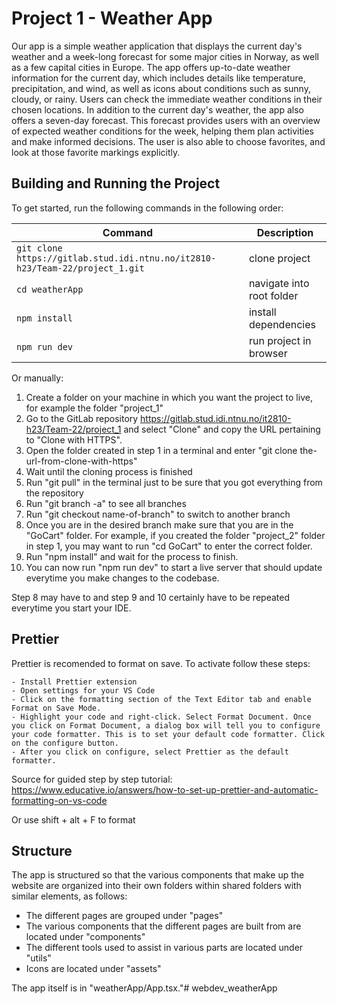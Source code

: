 # Project 1 - Weather App
Our app is a simple weather application that displays the current day's weather and a week-long forecast for some major cities in Norway, as well as a few capital cities in Europe. The app offers up-to-date weather information for the current day, which includes details like temperature, precipitation, and wind, as well as icons about conditions such as sunny, cloudy, or rainy. Users can check the immediate weather conditions in their chosen locations. In addition to the current day's weather, the app also offers a seven-day forecast. This forecast provides users with an overview of expected weather conditions for the week, helping them plan activities and make informed decisions. The user is also able to choose favorites, and look at those favorite markings explicitly.

## Building and Running the Project
To get started, run the following commands in the following order:

| Command                                                                       | Description                                        |
| ----------------------------------------------------------------------------- | -------------------------------------------------- |
| `git clone https://gitlab.stud.idi.ntnu.no/it2810-h23/Team-22/project_1.git ` | clone project                                      |
| `cd weatherApp`                                                               | navigate into root folder                          |
| `npm install`                                                                 | install dependencies                               |
| `npm run dev`                                                                 | run project in browser                             |

Or manually:

1. Create a folder on your machine in which you want the project to live, for example the folder "project_1"
2. Go to the GitLab repository https://gitlab.stud.idi.ntnu.no/it2810-h23/Team-22/project_1 and select "Clone" and copy the URL pertaining to "Clone with HTTPS".
3. Open the folder created in step 1 in a terminal and enter "git clone the-url-from-clone-with-https"
4. Wait until the cloning process is finished
5. Run "git pull" in the terminal just to be sure that you got everything from the repository
6. Run "git branch -a" to see all branches
7. Run "git checkout name-of-branch" to switch to another branch
8. Once you are in the desired branch make sure that you are in the "GoCart" folder. For example, if you created the folder "project_2" folder in step 1, you may want to run "cd GoCart" to enter the correct folder.
9. Run "npm install" and wait for the process to finish.
10. You can now run "npm run dev" to start a live server that should update everytime you make changes to the codebase.

Step 8 may  have to and step 9 and 10 certainly  have to be repeated everytime you start your IDE. 

## Prettier

Prettier is recomended to format on save. To activate follow these steps:

```
- Install Prettier extension
- Open settings for your VS Code
- Click on the formatting section of the Text Editor tab and enable Format on Save Mode.
- Highlight your code and right-click. Select Format Document. Once you click on Format Document, a dialog box will tell you to configure your code formatter. This is to set your default code formatter. Click on the configure button.
- After you click on configure, select Prettier as the default formatter.
```

Source for guided step by step tutorial: https://www.educative.io/answers/how-to-set-up-prettier-and-automatic-formatting-on-vs-code

Or use shift + alt + F to format

## Structure
The app is structured so that the various components that make up the website are organized into their own folders within shared folders with similar elements, as follows:
* The different pages are grouped under "pages"
* The various components that the different pages are built from are located under "components"
* The different tools used to assist in various parts are located under "utils"
* Icons are located under "assets"

The app itself is in "weatherApp/App.tsx."# webdev_weatherApp

